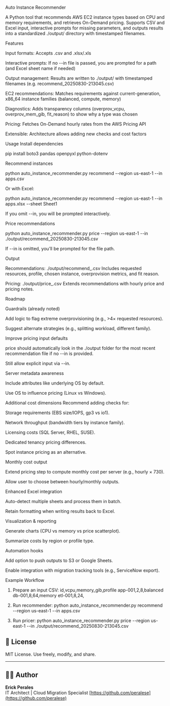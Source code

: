 Auto Instance Recommender

A Python tool that recommends AWS EC2 instance types based on CPU and memory requirements, and retrieves On-Demand pricing.
Supports CSV and Excel input, interactive prompts for missing parameters, and outputs results into a standardized ./output/ directory with timestamped filenames.

Features

Input formats: Accepts .csv and .xlsx/.xls

Interactive prompts: If no --in file is passed, you are prompted for a path (and Excel sheet name if needed)

Output management: Results are written to ./output/ with timestamped filenames (e.g. recommend_20250830-213045.csv)

EC2 recommendations: Matches requirements against current-generation, x86_64 instance families (balanced, compute, memory)

Diagnostics: Adds transparency columns (overprov_vcpu, overprov_mem_gib, fit_reason) to show why a type was chosen

Pricing: Fetches On-Demand hourly rates from the AWS Pricing API

Extensible: Architecture allows adding new checks and cost factors

Usage
Install dependencies

pip install boto3 pandas openpyxl python-dotenv

Recommend instances

python auto_instance_recommender.py recommend --region us-east-1 --in apps.csv

Or with Excel:

python auto_instance_recommender.py recommend --region us-east-1 --in apps.xlsx --sheet Sheet1

If you omit --in, you will be prompted interactively.

Price recommendations

python auto_instance_recommender.py price --region us-east-1 --in ./output/recommend_20250830-213045.csv

If --in is omitted, you’ll be prompted for the file path.

Output

Recommendations: ./output/recommend_<timestamp>.csv
Includes requested resources, profile, chosen instance, overprovision metrics, and fit reason.

Pricing: ./output/price_<timestamp>.csv
Extends recommendations with hourly price and pricing notes.

Roadmap

Guardrails (already noted)

Add logic to flag extreme overprovisioning (e.g., >4× requested resources).

Suggest alternate strategies (e.g., splitting workload, different family).

Improve pricing input defaults

price should automatically look in the ./output folder for the most recent recommendation file if no --in is provided.

Still allow explicit input via --in.

Server metadata awareness

Include attributes like underlying OS by default.

Use OS to influence pricing (Linux vs Windows).

Additional cost dimensions
Recommend adding checks for:

Storage requirements (EBS size/IOPS, gp3 vs io1).

Network throughput (bandwidth tiers by instance family).

Licensing costs (SQL Server, RHEL, SUSE).

Dedicated tenancy pricing differences.

Spot instance pricing as an alternative.

Monthly cost output

Extend pricing step to compute monthly cost per server (e.g., hourly × 730).

Allow user to choose between hourly/monthly outputs.

Enhanced Excel integration

Auto-detect multiple sheets and process them in batch.

Retain formatting when writing results back to Excel.

Visualization & reporting

Generate charts (CPU vs memory vs price scatterplot).

Summarize costs by region or profile type.

Automation hooks

Add option to push outputs to S3 or Google Sheets.

Enable integration with migration tracking tools (e.g., ServiceNow export).

Example Workflow

1. Prepare an input CSV:
id,vcpu,memory_gib,profile
app-001,2,8,balanced
db-001,8,64,memory
etl-001,8,24,

2. Run recommender:
python auto_instance_recommender.py recommend --region us-east-1 --in apps.csv

3. Run pricer:
python auto_instance_recommender.py price --region us-east-1 --in ./output/recommend_20250830-213045.csv

## 📌 License

MIT License. Use freely, modify, and share.

---

## 👨‍💻 Author

**Erick Perales**  
IT Architect | Cloud Migration Specialist
[https://github.com/peralese](https://github.com/peralese)